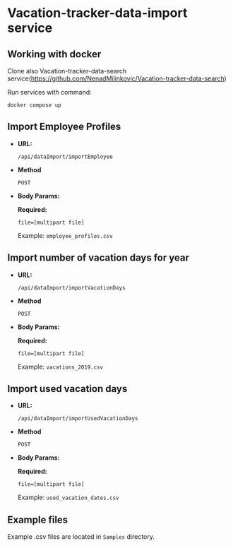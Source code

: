 # Vacation-tracker-data-import service

## Working with docker

Clone also Vacation-tracker-data-search service(https://github.com/NenadMilinkovic/Vacation-tracker-data-search)

Run services with command:

    docker compose up

## Import Employee Profiles

* **URL:**

  `/api/dataImport/importEmployee`

* **Method**

  `POST`

* **Body Params:**

  **Required:**

  `file=[multipart file]`

  Example: `employee_profiles.csv`

## Import number of vacation days for year

* **URL:**

  `/api/dataImport/importVacationDays`

* **Method**

  `POST`

* **Body Params:**

  **Required:**

  `file=[multipart file]`

  Example: `vacations_2019.csv`

## Import used vacation days

* **URL:**

  `/api/dataImport/importUsedVacationDays`

* **Method**

  `POST`

* **Body Params:**

  **Required:**

  `file=[multipart file]`

  Example: `used_vacation_dates.csv`

## Example files

Example .csv files are located in `Samples` directory.